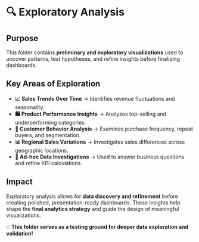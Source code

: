 # 🔍 Exploratory Analysis

## Purpose
This folder contains **preliminary and exploratory visualizations** used to uncover patterns, test hypotheses, and refine insights before finalizing dashboards.

## Key Areas of Exploration
- **📈 Sales Trends Over Time** → Identifies revenue fluctuations and seasonality.
- **🛍️ Product Performance Insights** → Analyzes top-selling and underperforming categories.
- **👥 Customer Behavior Analysis** → Examines purchase frequency, repeat buyers, and segmentation.
- **📊 Regional Sales Variations** → Investigates sales differences across geographic locations.
- **📌 Ad-hoc Data Investigations** → Used to answer business questions and refine KPI calculations.

## Impact
Exploratory analysis allows for **data discovery and refinement** before creating polished, presentation-ready dashboards. These insights help shape the **final analytics strategy** and guide the design of meaningful visualizations.

💡 **This folder serves as a testing ground for deeper data exploration and validation!**
